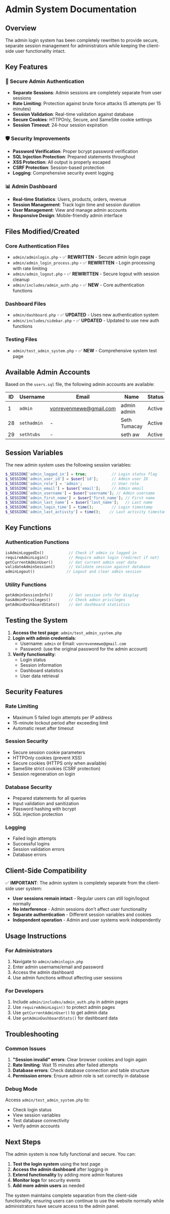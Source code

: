 # Admin System Documentation

## Overview
The admin login system has been completely rewritten to provide secure, separate session management for administrators while keeping the client-side user functionality intact.

## Key Features

### 🔐 Secure Admin Authentication
- **Separate Sessions**: Admin sessions are completely separate from user sessions
- **Rate Limiting**: Protection against brute force attacks (5 attempts per 15 minutes)
- **Session Validation**: Real-time validation against database
- **Secure Cookies**: HTTPOnly, Secure, and SameSite cookie settings
- **Session Timeout**: 24-hour session expiration

### 🛡️ Security Improvements
- **Password Verification**: Proper bcrypt password verification
- **SQL Injection Protection**: Prepared statements throughout
- **XSS Protection**: All output is properly escaped
- **CSRF Protection**: Session-based protection
- **Logging**: Comprehensive security event logging

### 📊 Admin Dashboard
- **Real-time Statistics**: Users, products, orders, revenue
- **Session Management**: Track login time and session duration
- **User Management**: View and manage admin accounts
- **Responsive Design**: Mobile-friendly admin interface

## Files Modified/Created

### Core Authentication Files
- `admin/adminlogin.php` - ✅ **REWRITTEN** - Secure admin login page
- `admin/admin_login_process.php` - ✅ **REWRITTEN** - Login processing with rate limiting
- `admin/admin_logout.php` - ✅ **REWRITTEN** - Secure logout with session cleanup
- `admin/includes/admin_auth.php` - ✅ **NEW** - Core authentication functions

### Dashboard Files
- `admin/dashboard.php` - ✅ **UPDATED** - Uses new authentication system
- `admin/includes/sidebar.php` - ✅ **UPDATED** - Updated to use new auth functions

### Testing Files
- `admin/test_admin_system.php` - ✅ **NEW** - Comprehensive system test page

## Available Admin Accounts

Based on the `users.sql` file, the following admin accounts are available:

| ID | Username | Email | Name | Status |
|----|----------|-------|------|--------|
| 1 | `admin` | vonrevenmewe@gmail.com | admin admin | Active |
| 28 | `sethadmin` | - | Seth Tumacay | Active |
| 29 | `sethtubs` | - | seth aw | Active |

## Session Variables

The new admin system uses the following session variables:

```php
$_SESSION['admin_logged_in'] = true;           // Login status flag
$_SESSION['admin_user_id'] = $user['id'];      // Admin user ID
$_SESSION['admin_role'] = 'admin';             // User role
$_SESSION['admin_email'] = $user['email'];     // Admin email
$_SESSION['admin_username'] = $user['username']; // Admin username
$_SESSION['admin_first_name'] = $user['first_name']; // First name
$_SESSION['admin_last_name'] = $user['last_name'];   // Last name
$_SESSION['admin_login_time'] = time();        // Login timestamp
$_SESSION['admin_last_activity'] = time();    // Last activity timestamp
```

## Key Functions

### Authentication Functions
```php
isAdminLoggedIn()           // Check if admin is logged in
requireAdminLogin()         // Require admin login (redirect if not)
getCurrentAdminUser()       // Get current admin user data
validateAdminSession()      // Validate session against database
adminLogout()              // Logout and clear admin session
```

### Utility Functions
```php
getAdminSessionInfo()       // Get session info for display
hasAdminPrivileges()        // Check admin privileges
getAdminDashboardStats()    // Get dashboard statistics
```

## Testing the System

1. **Access the test page**: `admin/test_admin_system.php`
2. **Login with admin credentials**:
   - Username: `admin` or Email: `vonrevenmewe@gmail.com`
   - Password: (use the original password for the admin account)
3. **Verify functionality**:
   - Login status
   - Session information
   - Dashboard statistics
   - User data retrieval

## Security Features

### Rate Limiting
- Maximum 5 failed login attempts per IP address
- 15-minute lockout period after exceeding limit
- Automatic reset after timeout

### Session Security
- Secure session cookie parameters
- HTTPOnly cookies (prevent XSS)
- Secure cookies (HTTPS only when available)
- SameSite strict cookies (CSRF protection)
- Session regeneration on login

### Database Security
- Prepared statements for all queries
- Input validation and sanitization
- Password hashing with bcrypt
- SQL injection protection

### Logging
- Failed login attempts
- Successful logins
- Session validation errors
- Database errors

## Client-Side Compatibility

✅ **IMPORTANT**: The admin system is completely separate from the client-side user system:

- **User sessions remain intact** - Regular users can still login/logout normally
- **No interference** - Admin sessions don't affect user functionality
- **Separate authentication** - Different session variables and cookies
- **Independent operation** - Admin and user systems work independently

## Usage Instructions

### For Administrators
1. Navigate to `admin/adminlogin.php`
2. Enter admin username/email and password
3. Access the admin dashboard
4. Use admin functions without affecting user sessions

### For Developers
1. Include `admin/includes/admin_auth.php` in admin pages
2. Use `requireAdminLogin()` to protect admin pages
3. Use `getCurrentAdminUser()` to get admin data
4. Use `getAdminDashboardStats()` for dashboard data

## Troubleshooting

### Common Issues
1. **"Session invalid" errors**: Clear browser cookies and login again
2. **Rate limiting**: Wait 15 minutes after failed attempts
3. **Database errors**: Check database connection and table structure
4. **Permission errors**: Ensure admin role is set correctly in database

### Debug Mode
Access `admin/test_admin_system.php` to:
- Check login status
- View session variables
- Test database connectivity
- Verify admin accounts

## Next Steps

The admin system is now fully functional and secure. You can:

1. **Test the login system** using the test page
2. **Access the admin dashboard** after logging in
3. **Extend functionality** by adding more admin features
4. **Monitor logs** for security events
5. **Add more admin users** as needed

The system maintains complete separation from the client-side functionality, ensuring users can continue to use the website normally while administrators have secure access to the admin panel.
